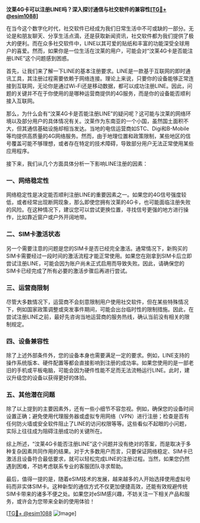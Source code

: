 **汶莱4G卡可以注册LINE吗？深入探讨通信与社交软件的兼容性[[TG💪+ @esim1088](https://t.me/s/esim1088)]**

在当今这个数字化时代，社交软件已经成为我们日常生活中不可或缺的一部分。无论是和朋友聊天、分享生活点滴，还是获取新闻资讯，社交软件都为我们提供了极大的便利。而在众多社交软件中，LINE以其可爱的贴纸和丰富的功能深受全球用户的喜爱。然而，如果你是一位生活在汶莱的用户，可能会对“汶莱4G卡是否能注册LINE”这个问题感到困惑。

首先，让我们来了解一下LINE的基本注册要求。LINE是一款基于互联网的即时通讯工具，其注册过程需要依赖于网络连接。理论上来说，只要你的设备能够正常连接到互联网，无论你是通过Wi-Fi还是移动数据，都可以成功注册LINE。因此，问题的关键并不在于你使用的是哪种运营商提供的4G服务，而是你的设备能否顺利接入互联网。

那么，为什么会有“汶莱4G卡是否能注册LINE”的疑问呢？这可能与汶莱的网络环境以及部分用户的具体情况有关。汶莱作为东南亚的一个小国，虽然国土面积不大，但其通信基础设施却相当发达。当地的电信运营商如STC、Digi和B-Mobile等均提供高质量的4G网络服务。然而，由于地理位置和政策限制，某些地区的信号覆盖可能不够理想，或者存在特定的技术障碍，导致部分用户无法正常使用某些应用程序。

接下来，我们从几个方面具体分析一下影响LINE注册的因素：

### **一、网络稳定性**
网络稳定性是决定能否顺利注册LINE的重要因素之一。如果您的4G信号强度较低，或者经常出现断网现象，那么即使您拥有汶莱的4G卡，也可能面临注册失败的风险。在这种情况下，建议您可以尝试更换位置，寻找信号更强的地方进行操作，比如靠近窗户或户外开阔地带。

### **二、SIM卡激活状态**
另一个需要注意的问题是您的SIM卡是否已经完全激活。通常情况下，新购买的SIM卡需要经过一段时间的激活流程才能正常使用。如果您在刚拿到SIM卡后立即尝试注册LINE，可能会因为账户尚未正式启用而导致失败。因此，请确保您的SIM卡已经完成了所有必要的激活步骤后再进行尝试。

### **三、运营商限制**
尽管大多数情况下，运营商不会刻意限制用户使用社交软件，但在某些特殊情况下，例如国家政策调整或突发事件期间，可能会出台临时性的限制措施。因此，在尝试注册LINE之前，最好先咨询当地运营商的服务热线，确认当前没有相关的限制规定。

### **四、设备兼容性**
除了上述外部条件外，您的设备本身也需要满足一定的要求。例如，LINE支持的操作系统版本、硬件配置等都会直接影响到注册的成功率。如果您使用的是一部老旧的手机或平板电脑，可能会因为硬件性能不足而无法流畅运行LINE。此时，建议升级您的设备以获得更好的体验。

### **五、其他潜在问题**
除了以上提到的主要因素外，还有一些小细节不容忽视。例如，确保您的设备时间设置正确；避免使用代理服务器或虚拟专用网络（VPN）进行注册；检查是否有任何防火墙或安全软件阻止了LINE的访问权限等等。这些看似不起眼的小问题，实际上往往成为阻碍注册成功的关键所在。

综上所述，“汶莱4G卡能否注册LINE”这个问题并没有绝对的答案，而是取决于多种复杂因素共同作用的结果。对于大多数用户而言，只要保证网络稳定、SIM卡已激活且设备符合最低要求，就可以轻松完成LINE的注册过程。当然，如果您仍然遇到困难，不妨考虑联系专业的客服团队寻求帮助。

最后，值得一提的是，随着eSIM技术的发展，越来越多的人开始选择使用虚拟号码而非实体SIM卡。这种新型的通信方式不仅更加便捷高效，还能有效规避传统SIM卡带来的诸多不便之处。如果您对eSIM感兴趣，不妨关注一下相关产品和服务，或许会为您带来全新的使用体验！

[[TG💪+ @esim1088](https://t.me/s/esim1088) ![Image](https://i.postimg.cc/4NQfJmqS/Snipaste-2025-05-13-00-14-12.png)]